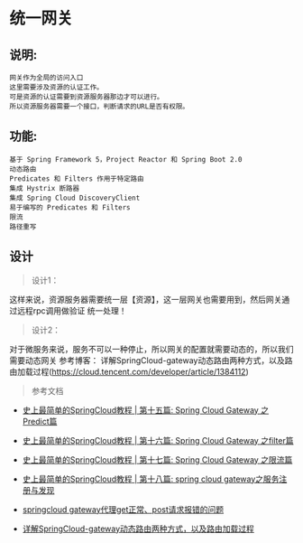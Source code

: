 # 统一网关

## 说明:
    
    网关作为全局的访问入口
    这里需要涉及资源的认证工作。
    可是资源的认证需要到资源服务器那边才可以进行。
    所以资源服务器需要一个接口，判断请求的URL是否有权限。
    
## 功能:

    基于 Spring Framework 5，Project Reactor 和 Spring Boot 2.0
    动态路由
    Predicates 和 Filters 作用于特定路由
    集成 Hystrix 断路器
    集成 Spring Cloud DiscoveryClient
    易于编写的 Predicates 和 Filters
    限流
    路径重写
## 设计        
>   设计1：
   
   这样来说，资源服务器需要统一层【资源】，这一层网关也需要用到，然后网关通过远程rpc调用做验证
   统一处理！
   
 
>   设计2：

  对于微服务来说，服务不可以一种停止，所以网关的配置就需要动态的，所以我们需要动态网关
  参考博客：
  详解SpringCloud-gateway动态路由两种方式，以及路由加载过程(https://cloud.tencent.com/developer/article/1384112) 



> 参考文档


* [史上最简单的SpringCloud教程 | 第十五篇: Spring Cloud Gateway 之Predict篇](https://blog.csdn.net/forezp/article/details/84926662)

* [史上最简单的SpringCloud教程 | 第十六篇: Spring Cloud Gateway 之filter篇](https://blog.csdn.net/forezp/article/details/85057268)

* [史上最简单的SpringCloud教程 | 第十七篇: Spring Cloud Gateway 之限流篇](https://blog.csdn.net/forezp/article/details/85081162)

* [史上最简单的SpringCloud教程 | 第十八篇: spring cloud gateway之服务注册与发现](https://blog.csdn.net/forezp/article/details/85210153)
     
* [springcloud gateway代理get正常、post请求报错的问题](https://cloud.tencent.com/developer/article/1384125)

* [详解SpringCloud-gateway动态路由两种方式，以及路由加载过程](https://cloud.tencent.com/developer/article/1384112)      